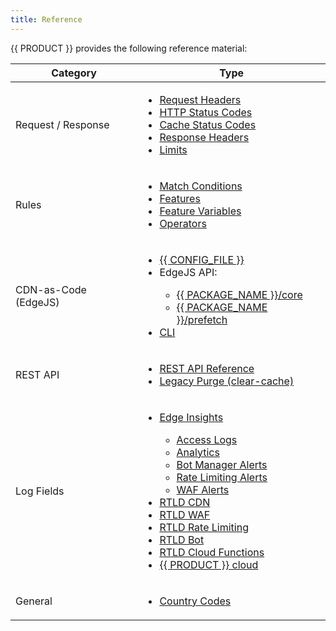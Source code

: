 ```yaml
---
title: Reference
---
```


{{ PRODUCT }} provides the following reference material:

| Category  | Type  |
|---|---|
| Request / Response   | <ul><li>[Request Headers](/applications/performance/request#request-headers)</li><li>[HTTP Status Codes](/applications/performance/response#status-codes)</li><li>[Cache Status Codes](/applications/performance/caching/cache_status_codes)</li><li>[Response Headers](/applications/performance/response#response-headers)</li><li>[Limits](/applications/performance/limits)</li></ul>  |
| Rules   | <ul><li>[Match Conditions](/applications/performance/rules/conditions)</li><li>[Features](/applications/performance/rules/features)</li><li>[Feature Variables](/applications/performance/rules/feature_variables)</li><li>[Operators](/applications/performance/rules/operators)</li></ul>  |
| CDN-as-Code (EdgeJS)   | <ul><li>[{{ CONFIG_FILE }}](/applications/performance/cdn_as_code/edgio_config)</li><li>EdgeJS API:</li><ul><li>[{{ PACKAGE_NAME }}/core](/docs/api/core)</li><li>[{{ PACKAGE_NAME }}/prefetch](/docs/api/prefetch)</li></ul><li>[CLI](/applications/develop/cli#commands)</li></ul>
| REST API   | <ul><li>[REST API Reference](https://docs.edg.io/rest_api)</li><li>[Legacy Purge (clear-cache)](/applications/develop/rest_api/cache_purge)</li></ul> |
| Log Fields   | <ul><li>[Edge Insights](/applications/performance/observability/edge_insights)</li><ul><li>[Access Logs](/applications/performance/observability/edge_insights#access-logs)</li><li>[Analytics](/applications/performance/observability/edge_insights#analytics)</li><li>[Bot Manager Alerts](/applications/performance/observability/edge_insights#bot-manager-alerts)</li><li>[Rate Limiting Alerts](/applications/performance/observability/edge_insights#rate-limiting-alerts)</li><li>[WAF Alerts](/applications/performance/observability/edge_insights#waf-alerts)</li></ul><li>[RTLD CDN](/applications/logs/rtld/log_fields_rtld_cdn)</li><li>[RTLD WAF](/applications/logs/rtld/log_fields_rtld_waf)</li><li>[RTLD Rate Limiting](/applications/logs/rtld/log_fields_rtld_rate_limiting)</li><li>[RTLD Bot](/applications/logs/rtld/log_fields_rtld_bot_manager)</li><li>[RTLD Cloud Functions](/applications/logs/rtld/log_fields_rtld_cloud_functions)</li><li>[{{ PRODUCT }} cloud](/applications/logs/server_logs#serverless-compute-console-and-dri-log-fields)</li></ul>  |
| General   | <ul><li>[Country Codes](/applications/reference/country_codes)</li></ul>|

<!--
</li><li>POPs - TODO
-->
